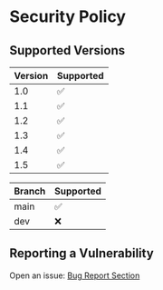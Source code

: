 # Security Policy

## Supported Versions

| Version | Supported          |
| ------- | ------------------ |
| 1.0     | :white_check_mark: |
| 1.1     | :white_check_mark: |
| 1.2     | :white_check_mark: |
| 1.3     | :white_check_mark: |
| 1.4     | :white_check_mark: |
| 1.5     | :white_check_mark: |

| Branch | Supported          |
| ------ | ------------------ |
| main   | :white_check_mark: |
| dev    | :x:                |

## Reporting a Vulnerability

Open an issue: [Bug Report Section](https://github.com/grm34/ZenMaxBuilder/issues/new/choose)
